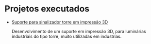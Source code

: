 # Projetos executados

- [Suporte para sinalizador torre em impressão 3D](/Holder-Light/holder-light.md) 

  Desenvolvimento de um suporte em impressão 3D, para luminárias industriais do tipo torre, muito utilizadas em industrias.
